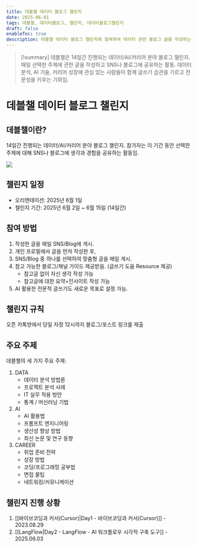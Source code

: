 ```yaml
---
title: 데블챌 데이터 블로그 챌린지
date: 2025-06-01
tags: 데블챌, 데이터블로그, 챌린지, 데이터블로그챌린지
draft: false
enableToc: true
description: 데블챌 데이터 블로그 챌린지에 참여하여 데이터 관련 블로그 글을 작성하는 기록.
---
```


> [!summary]
> 데블챌은 14일간 진행되는 데이터/AI/커리어 분야 블로그 챌린지. 매일 선택한 주제에 관한 글을 작성하고 SNS나 블로그에 공유하는 활동. 데이터 분석, AI 기술, 커리어 성장에 관심 있는 사람들이 함께 글쓰기 습관을 기르고 전문성을 키우는 기회임.

# 데블챌 데이터 블로그 챌린지

## 데블챌이란?

14일간 진행되는 데이터/AI/커리어 분야 블로그 챌린지. 참가자는 이 기간 동안 선택한 주제에 대해 SNS나 블로그에 생각과 경험을 공유하는 활동임.

![](https://i.imgur.com/1qyW1Jb.png)


## 챌린지 일정

- 오리엔테이션: 2025년 6월 1일
- 챌린지 기간: 2025년 6월 2일 ~ 6월 15일 (14일간)

## 참여 방법

1. 작성한 글을 매일 SNS/Blog에 게시.
2. 개인 프로필에서 글을 먼저 작성한 후,
3. SNS/Blog 중 하나를 선택하여 맞춤형 글을 매일 게시.
4. 참고 가능한 블로그/채널 가이드 제공받음. (글쓰기 도움 Resource 제공)
   - 참고글 없이 자신 생각 작성 가능
   - 참고글에 대한 요약+인사이트 작성 가능
5. AI 활용한 전문적 글쓰기도 새로운 목표로 설정 가능.

## 챌린지 규칙

오픈 카톡방에서 당일 자정 12시까지 블로그/포스트 링크를 제출


## 주요 주제

데블챌의 세 가지 주요 주제:

1. DATA
	- 데이터 분석 방법론
	- 프로젝트 분석 사례
	- IT 실무 적용 방안
	- 통계 / 머신러닝 기법
2. AI
	- AI 활용법
	- 프롬프트 엔지니어링
	- 생산성 향상 방법
	- 최신 논문 및 연구 동향
3. CAREER
	- 취업 준비 전략
	- 성장 방법
	- 코딩/프로그래밍 공부법
	- 면접 꿀팁
	- 네트워킹/커뮤니케이션



## 챌린지 진행 상황

1. [[바이브코딩과 커서(Cursor)|Day1 - 바이브코딩과 커서(Cursor)]] - 2023.08.29
2. [[LangFlow|Day2 - LangFlow - AI 워크플로우 시각적 구축 도구]] - 2025.06.03
